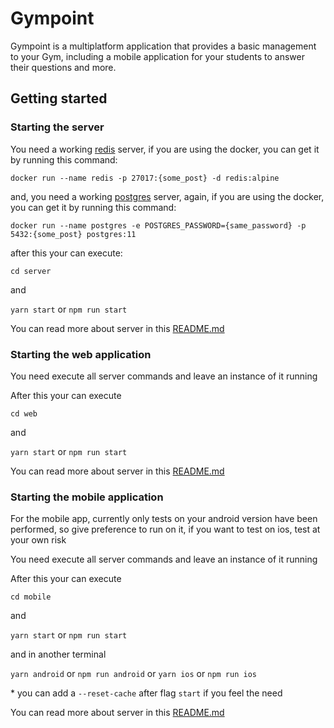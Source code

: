 # Gympoint

Gympoint is a multiplatform application that provides a basic management to your Gym, including a mobile application for your students to answer their questions and more.

## Getting started

### Starting the server

You need a working [redis](https://redis.io/) server, if you are using the docker, you can get it by running this command:

`docker run --name redis -p 27017:{some_post} -d redis:alpine`

and, you need a working [postgres](https://www.postgresql.org/) server, again, if you are using the docker, you can get it by running this command:

`docker run --name postgres -e POSTGRES_PASSWORD={same_password} -p 5432:{some_post} postgres:11`

after this your can execute:

`cd server`

and

`yarn start` or `npm run start`

You can read more about server in this [README.md](/server/README.md)

### Starting the web application

You need execute all server commands and leave an instance of it running

After this your can execute

`cd web`

and

`yarn start` or `npm run start`

You can read more about server in this [README.md](/web/README.md)

### Starting the mobile application

For the mobile app, currently only tests on your android version have been performed, so give preference to run on it, if you want to test on ios, test at your own risk

You need execute all server commands and leave an instance of it running

After this your can execute

`cd mobile`

and

`yarn start` or `npm run start`

and in another terminal

`yarn android` or `npm run android` or `yarn ios` or `npm run ios`

\* you can add a `--reset-cache` after flag `start` if you feel the need

You can read more about server in this [README.md](/mobile/README.md)
